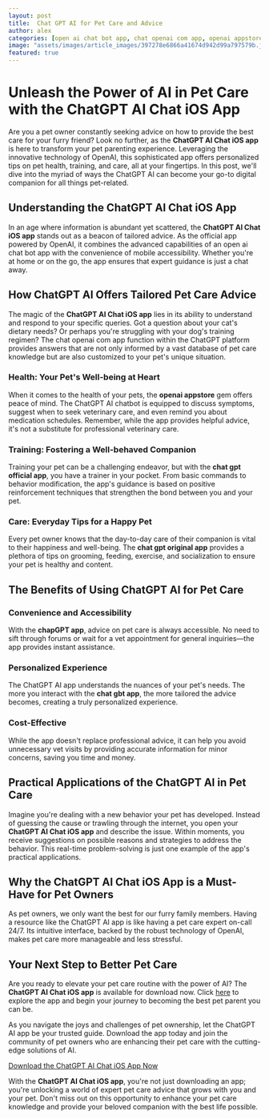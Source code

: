 ```yaml
---
layout: post
title:  Chat GPT AI for Pet Care and Advice
author: alex
categories: [open ai chat bot app, chat openai com app, openai appstore, chat gpt official app, chat gpt original app, chapgpt app, chat gbt app]
image: "assets/images/article_images/397278e6866a41674d942d99a797579b.jpg"
featured: true
---
```


# Unleash the Power of AI in Pet Care with the ChatGPT AI Chat iOS App

Are you a pet owner constantly seeking advice on how to provide the best care for your furry friend? Look no further, as the **ChatGPT AI Chat iOS app** is here to transform your pet parenting experience. Leveraging the innovative technology of OpenAI, this sophisticated app offers personalized tips on pet health, training, and care, all at your fingertips. In this post, we'll dive into the myriad of ways the ChatGPT AI can become your go-to digital companion for all things pet-related.

## Understanding the ChatGPT AI Chat iOS App

In an age where information is abundant yet scattered, the **ChatGPT AI Chat iOS app** stands out as a beacon of tailored advice. As the official app powered by OpenAI, it combines the advanced capabilities of an open ai chat bot app with the convenience of mobile accessibility. Whether you're at home or on the go, the app ensures that expert guidance is just a chat away.

## How ChatGPT AI Offers Tailored Pet Care Advice

The magic of the **ChatGPT AI Chat iOS app** lies in its ability to understand and respond to your specific queries. Got a question about your cat's dietary needs? Or perhaps you're struggling with your dog's training regimen? The chat openai com app function within the ChatGPT platform provides answers that are not only informed by a vast database of pet care knowledge but are also customized to your pet's unique situation.

### Health: Your Pet's Well-being at Heart

When it comes to the health of your pets, the **openai appstore** gem offers peace of mind. The ChatGPT AI chatbot is equipped to discuss symptoms, suggest when to seek veterinary care, and even remind you about medication schedules. Remember, while the app provides helpful advice, it's not a substitute for professional veterinary care.

### Training: Fostering a Well-behaved Companion

Training your pet can be a challenging endeavor, but with the **chat gpt official app**, you have a trainer in your pocket. From basic commands to behavior modification, the app's guidance is based on positive reinforcement techniques that strengthen the bond between you and your pet.

### Care: Everyday Tips for a Happy Pet

Every pet owner knows that the day-to-day care of their companion is vital to their happiness and well-being. The **chat gpt original app** provides a plethora of tips on grooming, feeding, exercise, and socialization to ensure your pet is healthy and content.

## The Benefits of Using ChatGPT AI for Pet Care

### Convenience and Accessibility

With the **chapGPT app**, advice on pet care is always accessible. No need to sift through forums or wait for a vet appointment for general inquiries—the app provides instant assistance.

### Personalized Experience

The ChatGPT AI app understands the nuances of your pet's needs. The more you interact with the **chat gbt app**, the more tailored the advice becomes, creating a truly personalized experience.

### Cost-Effective

While the app doesn't replace professional advice, it can help you avoid unnecessary vet visits by providing accurate information for minor concerns, saving you time and money.

## Practical Applications of the ChatGPT AI in Pet Care

Imagine you're dealing with a new behavior your pet has developed. Instead of guessing the cause or trawling through the internet, you open your **ChatGPT AI Chat iOS app** and describe the issue. Within moments, you receive suggestions on possible reasons and strategies to address the behavior. This real-time problem-solving is just one example of the app's practical applications.

## Why the ChatGPT AI Chat iOS App is a Must-Have for Pet Owners

As pet owners, we only want the best for our furry family members. Having a resource like the ChatGPT AI app is like having a pet care expert on-call 24/7. Its intuitive interface, backed by the robust technology of OpenAI, makes pet care more manageable and less stressful.

## Your Next Step to Better Pet Care

Are you ready to elevate your pet care routine with the power of AI? The **ChatGPT AI Chat iOS app** is available for download now. Click [here](https://apps.apple.com/us/app/ai-ask-chat-with-ai-bots/id6472484891) to explore the app and begin your journey to becoming the best pet parent you can be.

As you navigate the joys and challenges of pet ownership, let the ChatGPT AI app be your trusted guide. Download the app today and join the community of pet owners who are enhancing their pet care with the cutting-edge solutions of AI.

[Download the ChatGPT AI Chat iOS App Now](https://apps.apple.com/us/app/ai-ask-chat-with-ai-bots/id6472484891)

With the **ChatGPT AI Chat iOS app**, you're not just downloading an app; you're unlocking a world of expert pet care advice that grows with you and your pet. Don't miss out on this opportunity to enhance your pet care knowledge and provide your beloved companion with the best life possible.